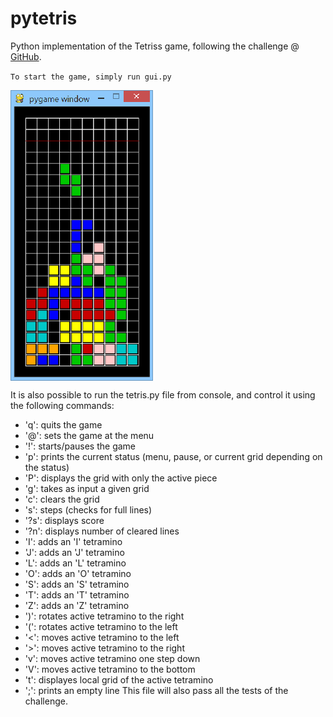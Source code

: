 # pytetris
Python implementation of the Tetriss game, following the challenge @ [GitHub](https://github.com/LearnProgramming/learntris).

` To start the game, simply run gui.py `

<img align="middle" src="./images/screenshot.png" alt="Screenshot">

It is also possible to run the tetris.py file from console, and control it using the following commands:
* 'q': quits the game
* '@': sets the game at the menu
* '!': starts/pauses the game
* 'p': prints the current status (menu, pause, or current grid depending on the status)
* 'P': displays the grid with only the active piece
* 'g': takes as input a given grid
* 'c': clears the grid
* 's': steps (checks for full lines)
* '?s': displays score
* '?n': displays number of cleared lines
* 'I': adds an 'I' tetramino
* 'J': adds an 'J' tetramino
* 'L': adds an 'L' tetramino
* 'O': adds an 'O' tetramino
* 'S': adds an 'S' tetramino
* 'T': adds an 'T' tetramino
* 'Z': adds an 'Z' tetramino
* ')': rotates active tetramino to the right
* '(': rotates active tetramino to the left
* '<': moves active tetramino to the left
* '>': moves active tetramino to the right
* 'v': moves active tetramino one step down
* 'V': moves active tetramino to the bottom
* 't': displayes local grid of the active tetramino
* ';': prints an empty line
This file will also pass all the tests of the challenge.
